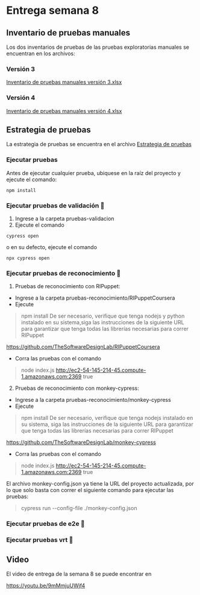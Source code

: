 # Entrega semana 8

## Inventario de pruebas manuales

Los dos inventarios de pruebas de las pruebas exploratorias manuales se encuentran en los archivos:

### Versión 3
[Inventario de pruebas manuales versión 3.xlsx](inventario-pruebas-manuales-version-3.xlsx)
### Versión 4
[Inventario de pruebas manuales versión 4.xlsx](inventario-pruebas-manuales-version-4.xlsx)

## Estrategia de pruebas

La estrategia de pruebas se encuentra en el archivo [Estrategia de pruebas](estrategia-pruebas.pdf)

### Ejecutar pruebas
Antes de ejecutar cualquier prueba, ubiquese en la raíz del proyecto y ejecute el comando:
```
npm install
``` 

### Ejecutar pruebas de validación 🚀
1. Ingrese a la carpeta pruebas-validacion
2. Ejecute el comando
```
cypress open
``` 
o en su defecto, ejecute el comando 
```
npx cypress open
``` 

### Ejecutar pruebas de reconocimiento 🚀

1. Pruebas de reconocimiento con RIPuppet:
- Ingrese a la carpeta pruebas-reconocimiento/RIPuppetCoursera
- Ejecute 
>npm install
De ser necesario, verifique que tenga nodejs y python instalado en su sistema,siga las instrucciones de la siguiente URL para garantizar que tenga todas las librerías necesarias para correr RIPuppet

https://github.com/TheSoftwareDesignLab/RIPuppetCoursera

- Corra las pruebas con el comando
>node index.js http://ec2-54-145-214-45.compute-1.amazonaws.com:2369 true

2. Pruebas de reconocimiento con monkey-cypress:
- Ingrese a la carpeta pruebas-reconocimiento/monkey-cypress
- Ejecute 
>npm install
De ser necesario, verifique que tenga nodejs instalado en su sistema, siga las instrucciones de la siguiente URL para garantizar que tenga todas las librerías necesarias para correr RIPuppet

https://github.com/TheSoftwareDesignLab/monkey-cypress

- Corra las pruebas con el comando
>node index.js http://ec2-54-145-214-45.compute-1.amazonaws.com:2369 true

El archivo monkey-config.json ya tiene la URL del proyecto actualizada, por lo que solo basta con correr el siguiente comando para ejecutar las pruebas:

>cypress run --config-file ./monkey-config.json
### Ejecutar pruebas de e2e 🚀

### Ejecutar pruebas vrt 🚀


## Video
El video de entrega de la semana 8 se puede encontrar en

https://youtu.be/9mMmjuUWjf4